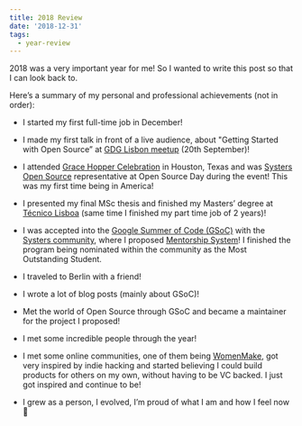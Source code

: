```yaml
---
title: 2018 Review
date: '2018-12-31'
tags:
  - year-review
---
```


2018 was a very important year for me! So I wanted to write this post so that I can look back to.

Here’s a summary of my personal and professional achievements (not in order):

* I started my first full-time job in December!

* I made my first talk in front of a live audience, about "Getting Started with Open Source” at [GDG Lisbon meetup](https://www.meetup.com/pt-BR/gdglisbon/events/254345727/) (20th September)!

* I attended [Grace Hopper Celebration](https://ghc.anitab.org/) in Houston, Texas and was [Systers Open Source](https://github.com/systers) representative at Open Source Day during the event! This was my first time being in America!

* I presented my final MSc thesis and finished my Masters’ degree at [Técnico Lisboa](https://tecnico.ulisboa.pt) (same time I finished my part time job of 2 years)!

* I was accepted into the [Google Summer of Code (GSoC)](https://summerofcode.withgoogle.com/) with the [Systers community](https://github.com/systers), where I proposed [Mentorship System](https://summerofcode.withgoogle.com/archive/2018/projects/6592097335377920/)! I finished the program being nominated within the community as the Most Outstanding Student.

* I traveled to Berlin with a friend!

* I wrote a lot of blog posts (mainly about GSoC)!

* Met the world of Open Source through GSoC and became a maintainer for the project I proposed!

* I met some incredible people through the year!

* I met some online communities, one of them being [WomenMake](http://womenmake.com), got very inspired by indie hacking and started believing I could build products for others on my own, without having to be VC backed. I just got inspired and continue to be!

* I grew as a person, I evolved, I’m proud of what I am and how I feel now 🌱

